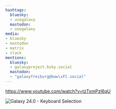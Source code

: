 ```yaml
---
hashtags:
  bluesky:
  - usegalaxy
  mastodon:
  - usegalaxy
media:
- bluesky
- mastodon
- matrix
- slack
mentions:
  bluesky:
  - galaxyproject.bsky.social
  mastodon:
  - "galaxyfreiburg@baw\xFC.social"
---
```



https://www.youtube.com/watch?v=tzTxmPzl6qU

![Galaxy 24.0 - Keyboard Selection](https://i1.ytimg.com/vi/tzTxmPzl6qU/hqdefault.jpg)